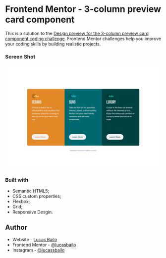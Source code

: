 # Frontend Mentor - 3-column preview card component

This is a solution to the [Design preview for the 3-column preview card component coding challenge](https://www.frontendmentor.io/challenges/3column-preview-card-component-pH92eAR2-). Frontend Mentor challenges help you improve your coding skills by building realistic projects.



### Screen Shot

![](./screenShot.png)

### Built with

- Semantic HTML5;
- CSS custom properties;
- Flexbox;
- Grid;
- Responsive Desgin.

## Author

- Website - [Lucas Bailo](https://github.com/lucasbailo)
- Frontend Mentor - [@lucasbailo](https://www.frontendmentor.io/profile/lucasbailo)
- Instagram - [@lucassbailo](https://www.instagram.com/lucassbailo/)